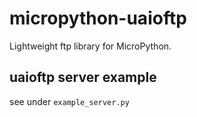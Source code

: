 # micropython-uaioftp
Lightweight ftp library for MicroPython.

## uaioftp server example

see under `example_server.py`
